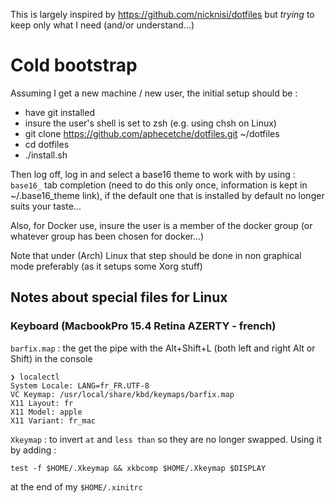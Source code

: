 This is largely inspired by https://github.com/nicknisi/dotfiles but _trying_ to keep only what I need (and/or understand...)

# Cold bootstrap

Assuming I get a new machine / new user, the initial setup should be :

- have git installed
- insure the user's shell is set to zsh (e.g. using chsh on Linux)
- git clone https://github.com/aphecetche/dotfiles.git ~/dotfiles
- cd dotfiles
- ./install.sh

Then log off, log in and select a base16 theme to work with by using : `base16_` tab completion (need to do this only
once, information is kept in ~/.base16_theme link), if the default one that is installed by default no longer suits your
taste...

Also, for Docker use, insure the user is a member of the docker group (or whatever group has been chosen for docker...)

Note that under (Arch) Linux that step should be done in non graphical mode preferably (as it setups some Xorg stuff)

## Notes about special files for Linux 
 
### Keyboard (MacbookPro 15.4 Retina AZERTY - french)

`barfix.map` : the get the pipe with the Alt+Shift+L (both left and right Alt or Shift) in the console

```
❯ localectl
System Locale: LANG=fr_FR.UTF-8
VC Keymap: /usr/local/share/kbd/keymaps/barfix.map
X11 Layout: fr
X11 Model: apple
X11 Variant: fr_mac
```

`Xkeymap` : to invert `at` and `less than` so they are no longer swapped. Using it by adding :

```
test -f $HOME/.Xkeymap && xkbcomp $HOME/.Xkeymap $DISPLAY
```

at the end of my `$HOME/.xinitrc`
